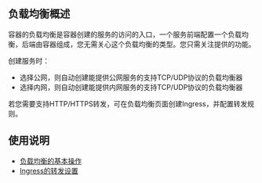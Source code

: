 ## 负载均衡概述
容器的负载均衡是容器创建的服务的访问的入口，一个服务前端配置一个负载均衡，后端由容器组成，您无需关心这个负载均衡的类型。您只需关注提供的功能。

创建服务时：

- 选择公网，则自动创建能提供公网服务的支持TCP/UDP协议的负载均衡器
- 选择内网，则自动创建能提供内网服务的支持TCP/UDP协议的负载均衡器

若您需要支持HTTP/HTTPS转发，可在负载均衡页面创建Ingress，并配置转发规则。

## 使用说明

- [负载均衡的基本操作](http://tce.fsphere.cn/document/product/457/9109)
- [Ingress的转发设置](http://tce.fsphere.cn/document/product/457/9111)